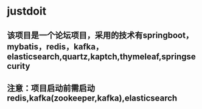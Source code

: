 # justdoit

## 该项目是一个论坛项目，采用的技术有springboot，mybatis，redis，kafka，elasticsearch,quartz,kaptch,thymeleaf,springsecurity

## 注意：项目启动前需启动redis,kafka(zookeeper,kafka),elasticsearch

